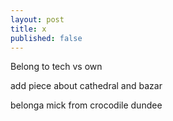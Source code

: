 ```yaml
---
layout: post
title: x
published: false
---
```


Belong to tech vs own

add piece about cathedral and bazar

belonga mick from crocodile dundee
